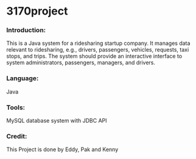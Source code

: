 # 3170project

### Introduction:
This is a Java system for a ridesharing startup company. It manages data relevant to ridesharing, e.g., drivers, passengers, vehicles, requests, taxi stops, and trips. The system should provide an interactive interface to system administrators, passengers, managers, and drivers.

### Language:
Java

### Tools:
MySQL database system with JDBC API

### Credit:
This Project is done by Eddy, Pak and Kenny
